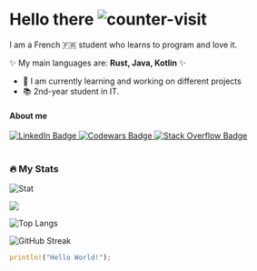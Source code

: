 # **Hello there** ![counter-visit](https://komarev.com/ghpvc/?username=Kallu-A)

I am a French 🇫🇷 student who learns to program and love it.

✨ My main languages are: **Rust, Java, Kotlin** ✨

- 🔭 I am currently learning and working on different projects
- 📚 2nd-year student in IT.

#### **About me** 

<div id="badges">
  <a href="https://www.linkedin.com/in/lucas-aries-85a215209">
    <img src="https://img.shields.io/badge/LinkedIn-blue?style=for-the-badge&logo=linkedin&logoColor=white" alt="LinkedIn Badge"/>
  </a>
  <a href="https://www.codewars.com/users/Kallu-A">
    <img src="https://img.shields.io/badge/Codewars-red?style=for-the-badge&logo=codewars&logoColor=black" alt="Codewars Badge"/>
  </a>
  <a href="https://stackoverflow.com/users/19345849/kallu">
    <img src="https://img.shields.io/badge/StackOverflow-white?style=for-the-badge&logo=stackoverflow&logoColor=yellow" alt="Stack Overflow Badge"/>
  </a>
</div>
<br>

### :fire: My Stats
![Stat](https://github-readme-stats.vercel.app/api?username=Kallu-A&show_icons=true&theme=monokai&count_private=true)

<img align="center" src="https://github-readme-stats.vercel.app/api?username=Kallu-A&show_icons=true&theme=monokai&count_private=true"/>

![Top Langs](https://github-readme-stats.vercel.app/api/top-langs/?username=Kallu-A&layout=compact&theme=monokai&count_private=true&langs_count=10)

![GitHub Streak](http://github-readme-streak-stats.herokuapp.com?user=Kallu-A&theme=dark&background=00000000)


```rust
println!("Hello World!");
```

